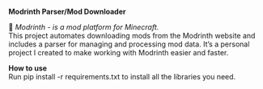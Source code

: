 __Modrinth Parser/Mod Downloader__

🌱 _Modrinth - is a mod platform for Minecraft._  
This project automates downloading mods from the Modrinth website and includes a parser for managing and processing mod data.
It’s a personal project I created to make working with Modrinth easier and faster.  

__How to use__  
Run pip install -r requirements.txt to install all the libraries you need.



